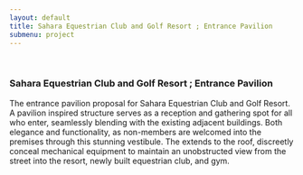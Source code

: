 ```yaml
---
layout: default
title: Sahara Equestrian Club and Golf Resort ; Entrance Pavilion
submenu: project
---
```


<br id="scr-to-here" />

### Sahara Equestrian Club and Golf Resort ; Entrance Pavilion

The entrance pavilion proposal for Sahara Equestrian Club and Golf Resort. A pavilion inspired structure serves as a reception and gathering spot for all who enter, seamlessly blending with the existing adjacent buildings.  Both elegance and functionality, as non-members are welcomed into the premises through this stunning vestibule.  The extends to the roof, discreetly conceal mechanical equipment to maintain an unobstructed view from the street into the resort, newly built equestrian club, and gym. 
